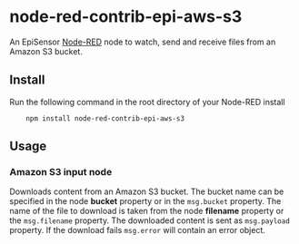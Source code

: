 node-red-contrib-epi-aws-s3
=================

An EpiSensor <a href="http://nodered.org" target="_new">Node-RED</a> node to watch, send
and receive files from an Amazon S3 bucket.

Install
-------

Run the following command in the root directory of your Node-RED install

        npm install node-red-contrib-epi-aws-s3

Usage
-----

### Amazon S3 input node

Downloads content from an Amazon S3 bucket. The bucket name can be specified in
the node **bucket** property or in the `msg.bucket` property.
The name of the file to download is taken from the node <b>filename</b> property
or the `msg.filename` property. The downloaded content is sent as `msg.payload`
property. If the download fails `msg.error` will contain an error object.